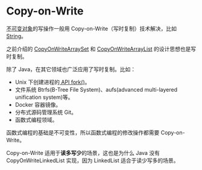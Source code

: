 # Copy-on-Write

[不可变对象](immutable.md)的写操作一般用 Copy-on-Write（写时复制）技术解决，比如 [String](../../grammar/data-types.md#string)。

之前介绍的 [CopyOnWriteArraySet](../thread-safe-collection.md#list) 和 [CopyOnWriteArrayList](../thread-safe-collection.md#set) 的设计思想也是写时复制。

除了 Java，在其它领域也广泛应用了写时复制。比如：

*  Unix 下创建进程的[ API fork\(\)](../../../other/linux/#jin-cheng-guan-li)。
* 文件系统 Btrfs\(B-Tree File System\)、aufs\(advanced multi-layered unification system\)等。
* Docker 容器镜像。
* 分布式源码管理系统 Git。
* 函数式编程领域。

函数式编程的基础是不可变性，所以函数式编程的修改操作都需要 Copy-on-Write。

Copy-on-Write 适用于**读多写少**的场景，这也是为什么 Java 没有 CopyOnWriteLinkedList 实现，因为 LinkedList 适合于读少写多的场景。

